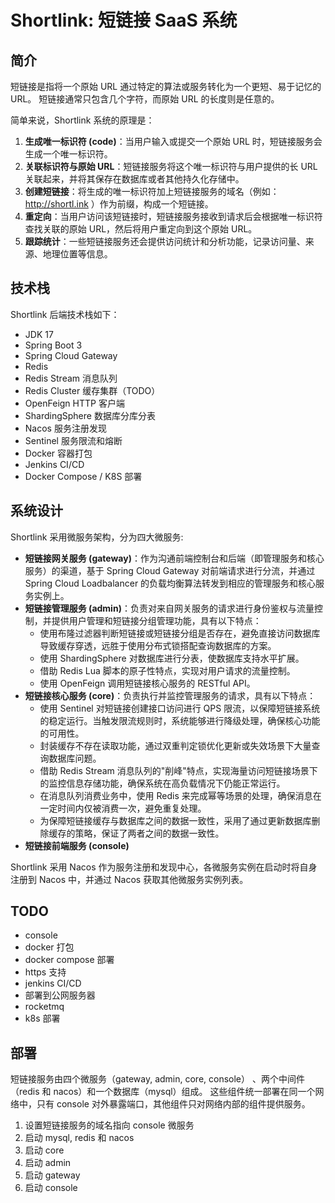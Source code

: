 # Shortlink: 短链接 SaaS 系统


## 简介

短链接是指将一个原始 URL 通过特定的算法或服务转化为一个更短、易于记忆的 URL。
短链接通常只包含几个字符，而原始 URL 的长度则是任意的。

简单来说，Shortlink 系统的原理是：
1. **生成唯一标识符 (code)**：当用户输入或提交一个原始 URL 时，短链接服务会生成一个唯一标识符。
2. **关联标识符与原始 URL**：短链接服务将这个唯一标识符与用户提供的长 URL 关联起来，并将其保存在数据库或者其他持久化存储中。
3. **创建短链接**：将生成的唯一标识符加上短链接服务的域名（例如：http://shortl.ink ）作为前缀，构成一个短链接。
4. **重定向**：当用户访问该短链接时，短链接服务接收到请求后会根据唯一标识符查找关联的原始 URL，然后将用户重定向到这个原始 URL。
5. **跟踪统计**：一些短链接服务还会提供访问统计和分析功能，记录访问量、来源、地理位置等信息。

## 技术栈

Shortlink 后端技术栈如下：

* JDK 17
* Spring Boot 3
* Spring Cloud Gateway
* Redis
* Redis Stream 消息队列
* Redis Cluster 缓存集群（TODO）
* OpenFeign HTTP 客户端
* ShardingSphere 数据库分库分表
* Nacos 服务注册发现
* Sentinel 服务限流和熔断
* Docker 容器打包
* Jenkins CI/CD
* Docker Compose / K8S 部署


## 系统设计

Shortlink 采用微服务架构，分为四大微服务:

* **短链接网关服务 (gateway)**：作为沟通前端控制台和后端（即管理服务和核心服务）的渠道，基于 Spring Cloud Gateway 对前端请求进行分流，并通过 Spring Cloud Loadbalancer 的负载均衡算法转发到相应的管理服务和核心服务实例上。
* **短链接管理服务 (admin)**：负责对来自网关服务的请求进行身份鉴权与流量控制，并提供用户管理和短链接分组管理功能，具有以下特点： 
  * 使用布隆过滤器判断短链接或短链接分组是否存在，避免直接访问数据库导致缓存穿透，远胜于使用分布式锁搭配查询数据库的方案。
  * 使用 ShardingSphere 对数据库进行分表，使数据库支持水平扩展。
  * 借助 Redis Lua 脚本的原子性特点，实现对用户请求的流量控制。
  * 使用 OpenFeign 调用短链接核心服务的 RESTful API。
* **短链接核心服务 (core)**：负责执行并监控管理服务的请求，具有以下特点：
  * 使用 Sentinel 对短链接创建接口访问进行 QPS 限流，以保障短链接系统的稳定运行。当触发限流规则时，系统能够进行降级处理，确保核心功能的可用性。
  * 封装缓存不存在读取功能，通过双重判定锁优化更新或失效场景下大量查询数据库问题。
  * 借助 Redis Stream 消息队列的"削峰"特点，实现海量访问短链接场景下的监控信息存储功能，确保系统在高负载情况下仍能正常运行。
  * 在消息队列消费业务中，使用 Redis 来完成幂等场景的处理，确保消息在一定时间内仅被消费一次，避免重复处理。
  * 为保障短链接缓存与数据库之间的数据一致性，采用了通过更新数据库删除缓存的策略，保证了两者之间的数据一致性。
* **短链接前端服务 (console)**

Shortlink 采用 Nacos 作为服务注册和发现中心，各微服务实例在启动时将自身注册到 Nacos 中，并通过 Nacos 获取其他微服务实例列表。


## TODO

* console
* docker 打包
* docker compose 部署
* https 支持
* jenkins CI/CD
* 部署到公网服务器
* rocketmq
* k8s 部署


## 部署

短链接服务由四个微服务（gateway, admin, core, console） 、两个中间件（redis 和 nacos）和一个数据库（mysql）组成。
这些组件统一部署在同一个网络中，只有 console 对外暴露端口，其他组件只对网络内部的组件提供服务。

1. 设置短链接服务的域名指向 console 微服务
2. 启动 mysql, redis 和 nacos
3. 启动 core
4. 启动 admin
5. 启动 gateway
6. 启动 console
